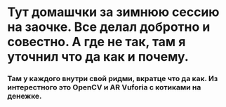 Тут домашчки за зимнюю сессию на заочке.
Все делал добротно и совестно. А где не так, там я уточнил что да как и почему.
=================

### Там у каждого внутри свой ридми, вкратце что да как. Из интерестного это OpenCV и AR Vuforia с котиками на денежке.
